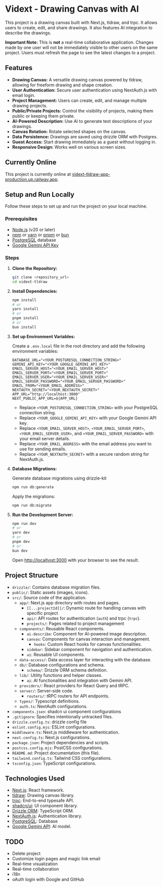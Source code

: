 # Vidext - Drawing Canvas with AI

This project is a drawing canvas built with Next.js, tldraw, and trpc. It allows users to create, edit, and share drawings. It also features AI integration to describe the drawings.

**Important Note:** This is **not** a real-time collaborative application. Changes made by one user will not be immediately visible to other users on the same project. Users must refresh the page to see the latest changes to a project.

## Features

-   **Drawing Canvas:** A versatile drawing canvas powered by tldraw, allowing for freeform drawing and shape creation.
-   **User Authentication:** Secure user authentication using NextAuth.js with email login.
-   **Project Management:** Users can create, edit, and manage multiple drawing projects.
-   **Public/Private Projects:** Control the visibility of projects, making them public or keeping them private.
-   **AI-Powered Description:** Use AI to generate text descriptions of your drawings.
-   **Canvas Rotation:** Rotate selected shapes on the canvas.
-   **Data Persistence:** Drawings are saved using drizzle ORM with Postgres.
-   **Guest Access:** Start drawing immediately as a guest without logging in.
-   **Responsive Design:** Works well on various screen sizes.

## Currently Online

This project is currently online at [vidext-tldraw-app-production.up.railway.app](https://vidext-tldraw-app-production.up.railway.app/).

## Setup and Run Locally

Follow these steps to set up and run the project on your local machine.

### Prerequisites

-   [Node.js](https://nodejs.org) (v20 or later)
-   [npm](https://www.npmjs.com/) or [yarn](https://yarnpkg.com/) or [pnpm](https://pnpm.io/) or [bun](https://bun.sh/)
-   [PostgreSQL](https://www.postgresql.org/) database
-   [Google Gemini API Key](https://ai.google.dev/)

### Steps

1.  **Clone the Repository:**

    ```bash
    git clone <repository_url>
    cd vidext-tldraw
    ```

2.  **Install Dependencies:**

    ```bash
    npm install
    # or
    yarn install
    # or
    pnpm install
    # or
    bun install
    ```

3.  **Set up Environment Variables:**

    Create a `.env.local` file in the root directory and add the following environment variables:

    ```env
    DATABASE_URL="<YOUR_POSTGRESQL_CONNECTION_STRING>"
    GEMINI_API_KEY="<YOUR_GOOGLE_GEMINI_API_KEY>"
    EMAIL_SERVER_HOST="<YOUR_EMAIL_SERVER_HOST>"
    EMAIL_SERVER_PORT="<YOUR_EMAIL_SERVER_PORT>"
    EMAIL_SERVER_USER="<YOUR_EMAIL_SERVER_USER>"
    EMAIL_SERVER_PASSWORD="<YOUR_EMAIL_SERVER_PASSWORD>"
    EMAIL_FROM="<YOUR_EMAIL_ADDRESS>"
    NEXTAUTH_SECRET="<YOUR_NEXTAUTH_SECRET>"
    APP_URL="http://localhost:3000"
    NEXT_PUBLIC_APP_URL=${APP_URL}
    ```

    -   Replace `<YOUR_POSTGRESQL_CONNECTION_STRING>` with your PostgreSQL connection string.
    -   Replace `<YOUR_GOOGLE_GEMINI_API_KEY>` with your Google Gemini API key.
    -   Replace `<YOUR_EMAIL_SERVER_HOST>`, `<YOUR_EMAIL_SERVER_PORT>`, `<YOUR_EMAIL_SERVER_USER>`, and `<YOUR_EMAIL_SERVER_PASSWORD>` with your email server details.
    -   Replace `<YOUR_EMAIL_ADDRESS>` with the email address you want to use for sending emails.
    -   Replace `<YOUR_NEXTAUTH_SECRET>` with a secure random string for NextAuth.js.

4.  **Database Migrations:**

    Generate database migrations using drizzle-kit

    ```bash
    npm run db:generate
    ```

    Apply the migrations:

    ```bash
    npm run db:migrate
    ```

5.  **Run the Development Server:**

    ```bash
    npm run dev
    # or
    yarn dev
    # or
    pnpm dev
    # or
    bun dev
    ```

    Open [http://localhost:3000](http://localhost:3000) with your browser to see the result.

## Project Structure

-   `drizzle/`: Contains database migration files.
-   `public/`: Static assets (images, icons).
-   `src/`: Source code of the application.
    -   `app/`: Next.js app directory with routes and pages.
        -   `[[...projectId]]/`: Dynamic route for handling canvas with specific project
        -   `api/`: API routes for authentication (`auth`) and trpc (`trpc`).
        -    `projects/`: Pages related to project management
    -   `components/`: Reusable React components.
        -   `ai-describe`: Component for AI-powered image description.
        -   `canvas`: Components for canvas interaction and management.
            -   `hooks`: Custom React hooks for canvas functionalities.
        -   `sidebar`: Sidebar component for navigation and authentication.
        -   `ui`: Reusable UI components.
    -   `data-access/`: Data access layer for interacting with the database.
    -   `db/`: Database configurations and schema.
        -   `schema/`: Drizzle ORM schema definition.
    -   `lib/`: Utility functions and helper classes.
        -   `ai`: AI functionalities and integration with Gemini API.
    -   `providers/`: React providers for React Query and tRPC.
    -   `server/`: Server-side code.
        -   `routers/`: tRPC routers for API endpoints.
    -   `types/`: Typescript definitions.
    -   `auth.ts`: NextAuth configurations.
-   `components.json`: shadcn ui component configurations
-   `.gitignore`: Specifies intentionally untracked files.
-   `drizzle.config.ts`: drizzle config file
-   `eslint.config.mjs`: ESLint configurations.
-   `middleware.ts`: Next.js middleware for authentication.
-   `next.config.ts`: Next.js configurations.
-   `package.json`: Project dependencies and scripts.
-   `postcss.config.mjs`: PostCSS configurations.
-   `README.md`: Project documentation (this file).
-   `tailwind.config.ts`: Tailwind CSS configurations.
-   `tsconfig.json`: TypeScript configurations.

## Technologies Used

-   [Next.js](https://nextjs.org): React framework.
-   [tldraw](https://www.tldraw.com): Drawing canvas library.
-   [trpc](https://trpc.io): End-to-end typesafe API.
-   [shadcn/ui](https://ui.shadcn.com): UI component library.
-   [Drizzle ORM](https://orm.drizzle.team): TypeScript ORM.
-   [NextAuth.js](https://next-auth.js.org): Authentication library.
-   [PostgreSQL](https://www.postgresql.org): Database
-   [Google Gemini API](https://ai.google.dev/): AI model.

## TODO

-   Delete project
-   Customize login pages and magic link email
-   Real-time visualization
-   Real-time collaboration
-   i18n
-   oAuth login with Google and GitHub
